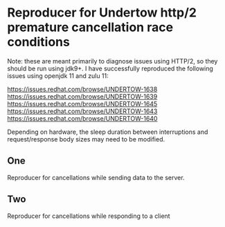 # Reproducer for Undertow http/2 premature cancellation race conditions

Note: these are meant primarily to diagnose issues using HTTP/2, so they should be run using jdk9+.
I have successfully reproduced the following issues using openjdk 11 and zulu 11:

https://issues.redhat.com/browse/UNDERTOW-1638
https://issues.redhat.com/browse/UNDERTOW-1639
https://issues.redhat.com/browse/UNDERTOW-1645
https://issues.redhat.com/browse/UNDERTOW-1643
https://issues.redhat.com/browse/UNDERTOW-1640

Depending on hardware, the sleep duration between interruptions and request/response body sizes may
need to be modified.

## One

Reproducer for cancellations while sending data to the server.

## Two

Reproducer for cancellations while responding to a client
